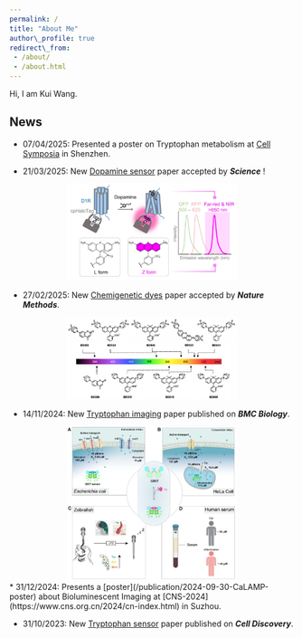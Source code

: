 ```yaml
---
permalink: /  
title: "About Me"  
author\_profile: true  
redirect\_from:
 - /about/
 - /about.html
---
```

Hi, I am Kui Wang.

## News

* 07/04/2025: Presented a poster on Tryptophan metabolism at [Cell Symposia](https://cell-symposia.com/neurometabolism-2025/index.html) in Shenzhen.

* 21/03/2025: New [Dopamine sensor](/publication/2025-03-21-HaloDA) paper accepted by ***Science*** !
 <div align="center">
    <img src="/images/papers/HaloDA1.0.png" width="300px">
 </div>

* 27/02/2025: New [Chemigenetic dyes](/publication/2025-02-27-BD-Dye) paper accepted by ***Nature Methods***.
 <div align="center">
    <img src="/images/papers/BD-dye.png" width="300px">
 </div>

* 14/11/2024: New [Tryptophan imaging](https://bmcbiol.biomedcentral.com/articles/10.1186/s12915-024-02058-x) paper published on ***BMC Biology***.
 <div align="center">
    <img src="/images/papers/trp.png" width="300px">
 </div>
* 31/12/2024: Presents a [poster](/publication/2024-09-30-CaLAMP-poster) about Bioluminescent Imaging at [CNS-2024](https://www.cns.org.cn/2024/cn-index.html) in Suzhou.
  
* 31/10/2023: New [Tryptophan sensor](/publication/2023-10-31-Tryptophan-sensor) paper published on ***Cell Discovery***.



